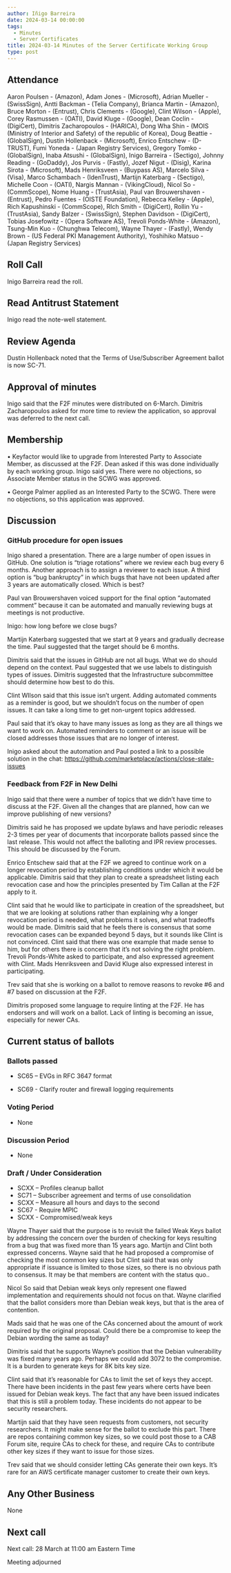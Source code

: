 ```yaml
---
author: Iñigo Barreira
date: 2024-03-14 00:00:00
tags:
  - Minutes
  - Server Certificates
title: 2024-03-14 Minutes of the Server Certificate Working Group
type: post
---
```


## Attendance

Aaron Poulsen - (Amazon), Adam Jones - (Microsoft), Adrian Mueller - (SwissSign), Antti Backman - (Telia Company), Brianca Martin - (Amazon), Bruce Morton - (Entrust), Chris Clements - (Google), Clint Wilson - (Apple), Corey Rasmussen - (OATI), David Kluge - (Google), Dean Coclin - (DigiCert), Dimitris Zacharopoulos - (HARICA), Dong Wha Shin - (MOIS (Ministry of Interior and Safety) of the republic of Korea), Doug Beattie - (GlobalSign), Dustin Hollenback - (Microsoft), Enrico Entschew - (D-TRUST), Fumi Yoneda - (Japan Registry Services), Gregory Tomko - (GlobalSign), Inaba Atsushi - (GlobalSign), Inigo Barreira - (Sectigo), Johnny Reading - (GoDaddy), Jos Purvis - (Fastly), Jozef Nigut - (Disig), Karina Sirota - (Microsoft), Mads Henriksveen - (Buypass AS), Marcelo Silva - (Visa), Marco Schambach - (IdenTrust), Martijn Katerbarg - (Sectigo), Michelle Coon - (OATI), Nargis Mannan - (VikingCloud), Nicol So - (CommScope), Nome Huang - (TrustAsia), Paul van Brouwershaven - (Entrust), Pedro Fuentes - (OISTE Foundation), Rebecca Kelley - (Apple), Rich Kapushinski - (CommScope), RIch Smith - (DigiCert), Rollin Yu - (TrustAsia), Sandy Balzer - (SwissSign), Stephen Davidson - (DigiCert), Tobias Josefowitz - (Opera Software AS), Trevoli Ponds-White - (Amazon), Tsung-Min Kuo - (Chunghwa Telecom), Wayne Thayer - (Fastly), Wendy Brown - (US Federal PKI Management Authority), Yoshihiko Matsuo - (Japan Registry Services)

## Roll Call

Inigo Barreira read the roll.

## Read Antitrust Statement

Inigo read the note-well statement.

## Review Agenda

Dustin Hollenback noted that the Terms of Use/Subscriber Agreement ballot is now SC-71.

## Approval of minutes

Inigo said that the F2F minutes were distributed on 6-March. Dimitris Zacharopoulos asked for more time to review the application, so approval was deferred to the next call.  

## Membership

•	Keyfactor would like to upgrade from Interested Party to Associate Member, as discussed at the F2F. Dean asked if this was done individually by each working group. Inigo said yes. There were no objections, so Associate Member status in the SCWG was approved.

•	George Palmer applied as an Interested Party to the SCWG. There were no objections, so this application was approved.

## Discussion 

### GitHub procedure for open issues

Inigo shared a presentation. There are a large number of open issues in GitHub. One solution is “triage rotations” where we review each bug every 6 months. Another approach is to assign a reviewer to each issue. A third option is “bug bankruptcy” in which bugs that have not been updated after 3 years are automatically closed. Which is best?

Paul van Brouwershaven voiced support for the final option “automated comment” because it can be automated and manually reviewing bugs at meetings is not productive.

Inigo: how long before we close bugs?

Martijn Katerbarg suggested that we start at 9 years and gradually decrease the time. Paul suggested that the target should be 6 months.

Dimitris said that the issues in GitHub are not all bugs. What we do should depend on the context. Paul suggested that we use labels to distinguish types of issues. Dimitris suggested that the Infrastructure subcommittee should determine how best to do this.

Clint WIlson said that this issue isn’t urgent. Adding automated comments as a reminder is good, but we shouldn’t focus on the number of open issues. It can take a long time to get non-urgent topics addressed.

Paul said that it’s okay to have many issues as long as they are all things we want to work on. Automated reminders to comment or an issue will be closed addresses those issues that are no longer of interest.

Inigo asked about the automation and Paul posted a link to a possible solution in the chat: https://github.com/marketplace/actions/close-stale-issues

### Feedback from F2F in New Delhi

Inigo said that there were a number of topics that we didn’t have time to discuss at the F2F. Given all the changes that are planned, how can we improve publishing of new versions?

Dimitris said he has proposed we update bylaws and have periodic releases 2-3 times per year of documents that incorporate ballots passed since the last release. This would not affect the balloting and IPR review processes. This should be discussed by the Forum.

Enrico Entschew said that at the F2F we agreed to continue work on a longer revocation period by establishing conditions under which it would be applicable. Dimitris said that they plan to create a spreadsheet listing each revocation case and how the principles presented by Tim Callan at the F2F apply to it.

Clint said that he would like to participate in creation of the spreadsheet, but that we are looking at solutions rather than explaining why a longer revocation period is needed, what problems it solves, and what tradeoffs would be made. Dimitris said that he feels there is consensus that some revocation cases can be expanded beyond 5 days, but it sounds like Clint is not convinced. Clint said that there was one example that made sense to him, but for others there is concern that it’s not solving the right problem. Trevoli Ponds-White asked to participate, and also expressed agreement with Clint. Mads Henriksveen and David Kluge also expressed interest in participating.

Trev said that she is working on a ballot to remove reasons to revoke #6 and #7 based on discussion at the F2F.

Dimitris proposed some language to require linting at the F2F. He has endorsers and will work on a ballot. Lack of linting is becoming an issue, especially for newer CAs.

## Current status of ballots

### Ballots passed

- SC65 – EVGs in RFC 3647 format

- SC69 - Clarify router and firewall logging requirements

### Voting Period

- None

### Discussion Period

- None

### Draft / Under Consideration

- SCXX – Profiles cleanup ballot
- SC71 – Subscriber agreement and terms of use consolidation
- SCXX – Measure all hours and days to the second
- SC67 - Require MPIC
- SCXX - Compromised/weak keys

Wayne Thayer said that the purpose is to revisit the failed Weak Keys ballot by addressing the concern over the burden of checking for keys resulting from a bug that was fixed more than 15 years ago. Martijn and Clint both expressed concerns. Wayne said that he had proposed a compromise of checking the most common key sizes but Clint said that was only appropriate if issuance is limited to those sizes, so there is no obvious path to consensus. It may be that members are content with the status quo..

Nicol So said that Debian weak keys only represent one flawed implementation and requirements should not focus on that. Wayne clarified that the ballot considers more than Debian weak keys, but that is the area of contention.

Mads said that he was one of the CAs concerned about the amount of work required by the original proposal. Could there be a compromise to keep the Debian wording the same as today?

Dimitris said that he supports Wayne’s position that the Debian vulnerability was fixed many years ago. Perhaps we could add 3072 to the compromise. It is a burden to generate keys for 8K bits key size.

Clint said that it’s reasonable for CAs to limit the set of keys they accept. There have been incidents in the past few years where certs have been issued for Debian weak keys. The fact that any have been issued indicates that this is still a problem today. These incidents do not appear to be security researchers.

Martijn said that they have seen requests from customers, not security researchers. It might make sense for the ballot to exclude this part. There are repos containing common key sizes, so we could post those to a CAB Forum  site, require CAs to check for these, and require CAs to contribute other key sizes if they want to issue for those sizes.

Trev said that we should consider letting CAs generate their own keys. It’s rare for an AWS certificate manager customer to create their own keys.

## Any Other Business

None

## Next call 

Next call: 28 March at 11:00 am Eastern Time

Meeting adjourned
